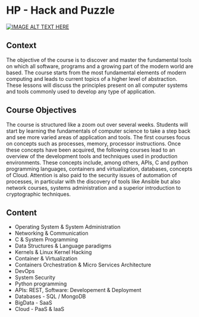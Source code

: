 # HP - Hack and Puzzle

[![IMAGE ALT TEXT HERE](https://img.youtube.com/vi/trf3yHhW_DQ/0.jpg)](https://www.youtube.com/watch?v=trf3yHhW_DQ)

## Context
The objective of the course is to discover and master the fundamental tools on which all software, programs and a growing part of the modern world are based. The course starts from the most fundamental elements of modern computing and leads to current topics of a higher level of abstraction. These lessons will discuss the principles present on all computer systems and tools commonly used to develop any type of application.

## Course Objectives

The course is structured like a zoom out over several weeks. Students will start by learning the fundamentals of computer science to take a step back and see more varied areas of application and tools. The first courses focus on concepts such as processes, memory, processor instructions. Once these concepts have been acquired, the following courses lead to an overview of the development tools and techniques used in production environments. These concepts include, among others, APIs, C and python programming languages, containers and virtualization, databases, concepts of Cloud. Attention is also paid to the security issues of automation of processes, in particular with the discovery of tools like Ansible but also network courses, systems administration and a superior introduction to cryptographic techniques.

## Content

- Operating System & System Administration
- Networking & Communication
- C & System Programming
- Data Structures & Language paradigms
- Kernels & Linux Kernel Hacking
- Container & Virtualization
- Containers Orchestration & Micro Services Architecture
- DevOps
- System Security
- Python programming
- APIs: REST, Software: Developement & Deployment
- Databases - SQL / MongoDB
- BigData - SaaS
- Cloud - PaaS & IaaS
